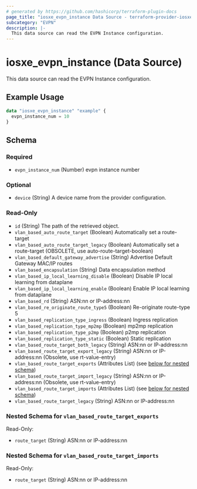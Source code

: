 ```yaml
---
# generated by https://github.com/hashicorp/terraform-plugin-docs
page_title: "iosxe_evpn_instance Data Source - terraform-provider-iosxe"
subcategory: "EVPN"
description: |-
  This data source can read the EVPN Instance configuration.
---
```


# iosxe_evpn_instance (Data Source)

This data source can read the EVPN Instance configuration.

## Example Usage

```terraform
data "iosxe_evpn_instance" "example" {
  evpn_instance_num = 10
}
```

<!-- schema generated by tfplugindocs -->
## Schema

### Required

- `evpn_instance_num` (Number) evpn instance number

### Optional

- `device` (String) A device name from the provider configuration.

### Read-Only

- `id` (String) The path of the retrieved object.
- `vlan_based_auto_route_target` (Boolean) Automatically set a route-target
- `vlan_based_auto_route_target_legacy` (Boolean) Automatically set a route-target (OBSOLETE, use auto-route-target-boolean)
- `vlan_based_default_gateway_advertise` (String) Advertise Default Gateway MAC/IP routes
- `vlan_based_encapsulation` (String) Data encapsulation method
- `vlan_based_ip_local_learning_disable` (Boolean) Disable IP local learning from dataplane
- `vlan_based_ip_local_learning_enable` (Boolean) Enable IP local learning from dataplane
- `vlan_based_rd` (String) ASN:nn or IP-address:nn
- `vlan_based_re_originate_route_type5` (Boolean) Re-originate route-type 5
- `vlan_based_replication_type_ingress` (Boolean) Ingress replication
- `vlan_based_replication_type_mp2mp` (Boolean) mp2mp replication
- `vlan_based_replication_type_p2mp` (Boolean) p2mp replication
- `vlan_based_replication_type_static` (Boolean) Static replication
- `vlan_based_route_target_both_legacy` (String) ASN:nn or IP-address:nn
- `vlan_based_route_target_export_legacy` (String) ASN:nn or IP-address:nn (Obsolete, use rt-value-entry)
- `vlan_based_route_target_exports` (Attributes List) (see [below for nested schema](#nestedatt--vlan_based_route_target_exports))
- `vlan_based_route_target_import_legacy` (String) ASN:nn or IP-address:nn (Obsolete, use rt-value-entry)
- `vlan_based_route_target_imports` (Attributes List) (see [below for nested schema](#nestedatt--vlan_based_route_target_imports))
- `vlan_based_route_target_legacy` (String) ASN:nn or IP-address:nn

<a id="nestedatt--vlan_based_route_target_exports"></a>
### Nested Schema for `vlan_based_route_target_exports`

Read-Only:

- `route_target` (String) ASN:nn or IP-address:nn


<a id="nestedatt--vlan_based_route_target_imports"></a>
### Nested Schema for `vlan_based_route_target_imports`

Read-Only:

- `route_target` (String) ASN:nn or IP-address:nn
